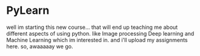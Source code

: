 # PyLearn
well im starting this new course... that will end up teaching me about different aspects of using python.
like Image processing Deep learning and Machine Learning which im interested in.
and i'll upload my assignments here.
so, awaaaaay we go.
